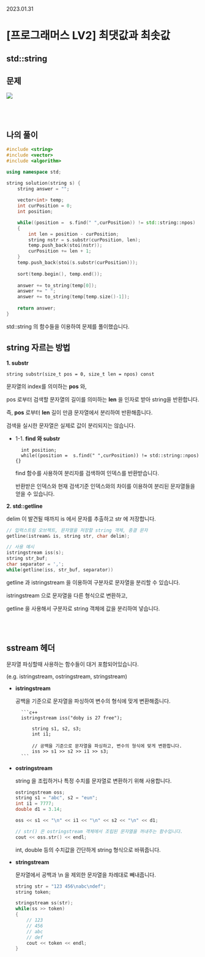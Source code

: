 
2023.01.31

# __[프로그래머스 LV2] 최댓값과 최솟값__

std::string
---- 

## __문제__

<img src="https://user-images.githubusercontent.com/80774412/218707294-0de38084-62b6-41de-bea2-84e4d2e5d58f.PNG"></img>

<br><br>

## __나의 풀이__

```c++
#include <string>
#include <vector>
#include <algorithm>

using namespace std;

string solution(string s) {
    string answer = "";
    
    vector<int> temp;
    int curPosition = 0;
    int position;

    while((position =  s.find(" ",curPosition)) != std::string::npos)
    {
        int len = position - curPosition;
        string nstr = s.substr(curPosition, len);
        temp.push_back(stoi(nstr));
        curPosition += len + 1;
    }
    temp.push_back(stoi(s.substr(curPosition)));
    
    sort(temp.begin(), temp.end());
    
    answer += to_string(temp[0]);
    answer += " ";
    answer += to_string(temp[temp.size()-1]);
    
    return answer;
}
```
std::string 의 함수들을 이용하여 문제를 풀이했습니다.

## __string 자르는 방법__

__1. substr__

    string substr(size_t pos = 0, size_t len = npos) const

문자열의 index를 의미하는 __pos__ 와,

pos 로부터 검색할 문자열의 길이를 의미하는 __len__ 을 인자로 받아 string을 반환합니다.

즉, __pos__ 로부터 __len__ 길이 만큼 문자열에서 분리하여 반환해줍니다.

검색을 실시한 문자열은 실제로 값이 분리되지는 않습니다.

- 1-1. __find 와 substr__

        int position;
        while((position =  s.find(" ",curPosition)) != std::string::npos){}
    find 함수를 사용하여 분리자를 검색하여 인덱스를 반환받습니다.

    반환받은 인덱스와 현재 검색기준 인덱스와의 차이를 이용하여 분리된 문자열들을 얻을 수 있습니다.

__2. std::getline__

delim 이 발견될 때까지 is 에서 문자를 추출하고 str 에 저장합니다.

```c++
// 입력스트림 오브젝트, 문자열을 저장할 string 객체, 종결 문자
getline(istream& is, string str, char delim);

// 사용 예시
istringstream iss(s);
string str_buf;
char separator = ',';
while(getline(iss, str_buf, separator))
```

getline 과 istringstream 을 이용하여 구분자로 문자열을 분리할 수 있습니다.

istringstream 으로 문자열을 다른 형식으로 변환하고,

getline 을 사용해서 구분자로 string 객체에 값을 분리하여 넣습니다.

<br><Br>

## __sstream 헤더__

문자열 파싱할때 사용하는 함수들이 대거 포함되어있습니다.

(e.g. istringstream, ostringstream, stringstream)

* __istringstream__

    공백을 기준으로 문자열을 파싱하여 변수의 형식에 맞게 변환해줍니다.

        ```c++
        istringstream iss("doby is 27 free");

            string s1, s2, s3;
            int i1;

            // 공백을 기준으로 문자열을 파싱하고, 변수의 형식에 맞게 변환합니다.
            iss >> s1 >> s2 >> i1 >> s3;
        ```
   
* __ostringstream__

    string 을 조립하거나 특정 수치를 문자열로 변환하기 위해 사용합니다.

    ```c++
    ostringstream oss;
    string s1 = "abc", s2 = "eun";
    int i1 = 7777;
    double d1 = 3.14;

    oss << s1 << "\n" << i1 << "\n" << s2 << "\n" << d1;

    // str() 은 ostringstream 객체에서 조립된 문자열을 꺼내주는 함수입니다.
    cout << oss.str() << endl;
    ```

    int, double 등의 수치값을 간단하게 string 형식으로 바꿔줍니다.

* __stringstream__

    문자열에서 공백과 \n 을 제외한 문자열을 차례대로 빼내줍니다.

    ```c++
    string str = "123 456\nabc\ndef";
    string token;

    stringstream ss(str);
    while(ss >> token) 
    {
        // 123
        // 456
        // abc
        // def
        cout << token << endl;
    }
    ```

